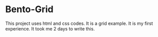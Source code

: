 # Bento-Grid
This project uses html and css codes. It is a grid example. It is my first experience. It took me 2 days to write this.
